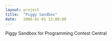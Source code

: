 ```yaml
---
layout: project
title:  "Piggy Sandbox"
date:   2006-01-01 12:00:00
---
```


Piggy Sandbox for Programming Contest Central